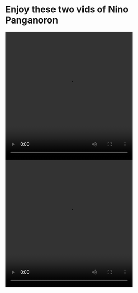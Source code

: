 <!DOCTYPE html>
<html lang="en">
<head>
  <meta charset="UTF-8">
  <title>Test</title>
</head>
<body>

 <h1>Enjoy these two vids of Nino Panganoron</h1>
 
  <video width="400" height="400" controls>
    <source src="ninoginiling.mp4" type="video/mp4">
    Sorry, your browser is stuck in 2008 and can't play this video 😢
  </video>


  <video width="400" height="400" controls>
    <source src="ninoninoegypt.mp4" type="video/mp4">
    Sorry, your browser is stuck in 2008 and can't play this video 😢
  </video>

</body>
</html>
